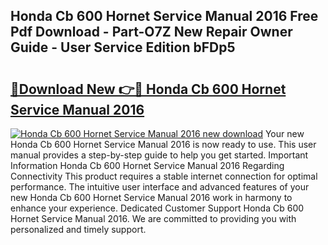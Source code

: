 ## Honda Cb 600 Hornet Service Manual 2016 Free Pdf Download - Part-O7Z New Repair Owner Guide - User Service Edition bFDp5

# <h2><a href="http://bc47699.oget.top/?id=Honda+Cb+600+Hornet+Service+Manual+2016">🔗Download New 👉🔴 Honda Cb 600 Hornet Service Manual 2016</a></h2>

[![Honda Cb 600 Hornet Service Manual 2016 new download](https://i.imgur.com/5g1atiW.png)](http://bc47699.oget.top/?id=Honda+Cb+600+Hornet+Service+Manual+2016)
Your new Honda Cb 600 Hornet Service Manual 2016 is now ready to use. This user manual provides a step-by-step guide to help you get started. Important Information Honda Cb 600 Hornet Service Manual 2016 Regarding Connectivity This product requires a stable internet connection for optimal performance. The intuitive user interface and advanced features of your new Honda Cb 600 Hornet Service Manual 2016 work in harmony to enhance your experience. Dedicated Customer Support Honda Cb 600 Hornet Service Manual 2016. We are committed to providing you with personalized and timely support.
